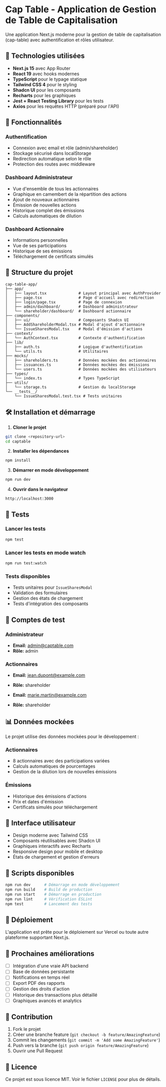 # Cap Table - Application de Gestion de Table de Capitalisation

Une application Next.js moderne pour la gestion de table de capitalisation (cap-table) avec authentification et rôles utilisateur.

## 🚀 Technologies utilisées

- **Next.js 15** avec App Router
- **React 19** avec hooks modernes
- **TypeScript** pour le typage statique
- **Tailwind CSS 4** pour le styling
- **Shadcn UI** pour les composants
- **Recharts** pour les graphiques
- **Jest + React Testing Library** pour les tests
- **Axios** pour les requêtes HTTP (préparé pour l'API)

## 👥 Fonctionnalités

### Authentification

- Connexion avec email et rôle (admin/shareholder)
- Stockage sécurisé dans localStorage
- Redirection automatique selon le rôle
- Protection des routes avec middleware

### Dashboard Administrateur

- Vue d'ensemble de tous les actionnaires
- Graphique en camembert de la répartition des actions
- Ajout de nouveaux actionnaires
- Émission de nouvelles actions
- Historique complet des émissions
- Calculs automatiques de dilution

### Dashboard Actionnaire

- Informations personnelles
- Vue de ses participations
- Historique de ses émissions
- Téléchargement de certificats simulés

## 📁 Structure du projet

```
cap-table-app/
├── app/
│   ├── layout.tsx              # Layout principal avec AuthProvider
│   ├── page.tsx                # Page d'accueil avec redirection
│   ├── login/page.tsx          # Page de connexion
│   ├── admin/dashboard/        # Dashboard administrateur
│   └── shareholder/dashboard/  # Dashboard actionnaire
├── components/
│   ├── ui/                     # Composants Shadcn UI
│   ├── AddShareholderModal.tsx # Modal d'ajout d'actionnaire
│   └── IssueSharesModal.tsx    # Modal d'émission d'actions
├── context/
│   └── AuthContext.tsx         # Contexte d'authentification
├── lib/
│   ├── auth.ts                 # Logique d'authentification
│   └── utils.ts                # Utilitaires
├── mocks/
│   ├── shareholders.ts         # Données mockées des actionnaires
│   ├── issuances.ts            # Données mockées des émissions
│   └── users.ts                # Données mockées des utilisateurs
├── types/
│   └── index.ts                # Types TypeScript
├── utils/
│   └── storage.ts              # Gestion du localStorage
└── __tests__/
    └── IssueSharesModal.test.tsx # Tests unitaires
```

## 🛠️ Installation et démarrage

1. **Cloner le projet**

```bash
git clone <repository-url>
cd captable
```

2. **Installer les dépendances**

```bash
npm install
```

3. **Démarrer en mode développement**

```bash
npm run dev
```

4. **Ouvrir dans le navigateur**

```
http://localhost:3000
```

## 🧪 Tests

### Lancer les tests

```bash
npm test
```

### Lancer les tests en mode watch

```bash
npm run test:watch
```

### Tests disponibles

- Tests unitaires pour `IssueSharesModal`
- Validation des formulaires
- Gestion des états de chargement
- Tests d'intégration des composants

## 🔐 Comptes de test

### Administrateur

- **Email:** admin@captable.com
- **Rôle:** admin

### Actionnaires

- **Email:** jean.dupont@example.com
- **Rôle:** shareholder

- **Email:** marie.martin@example.com
- **Rôle:** shareholder

## 📊 Données mockées

Le projet utilise des données mockées pour le développement :

### Actionnaires

- 8 actionnaires avec des participations variées
- Calculs automatiques de pourcentages
- Gestion de la dilution lors de nouvelles émissions

### Émissions

- Historique des émissions d'actions
- Prix et dates d'émission
- Certificats simulés pour téléchargement

## 🎨 Interface utilisateur

- Design moderne avec Tailwind CSS
- Composants réutilisables avec Shadcn UI
- Graphiques interactifs avec Recharts
- Responsive design pour mobile et desktop
- États de chargement et gestion d'erreurs

## 🔧 Scripts disponibles

```bash
npm run dev      # Démarrage en mode développement
npm run build    # Build de production
npm run start    # Démarrage en production
npm run lint     # Vérification ESLint
npm test         # Lancement des tests
```

## 🚀 Déploiement

L'application est prête pour le déploiement sur Vercel ou toute autre plateforme supportant Next.js.

## 📝 Prochaines améliorations

- [ ] Intégration d'une vraie API backend
- [ ] Base de données persistante
- [ ] Notifications en temps réel
- [ ] Export PDF des rapports
- [ ] Gestion des droits d'action
- [ ] Historique des transactions plus détaillé
- [ ] Graphiques avancés et analytics

## 🤝 Contribution

1. Fork le projet
2. Créer une branche feature (`git checkout -b feature/AmazingFeature`)
3. Commit les changements (`git commit -m 'Add some AmazingFeature'`)
4. Push vers la branche (`git push origin feature/AmazingFeature`)
5. Ouvrir une Pull Request

## 📄 Licence

Ce projet est sous licence MIT. Voir le fichier `LICENSE` pour plus de détails.
